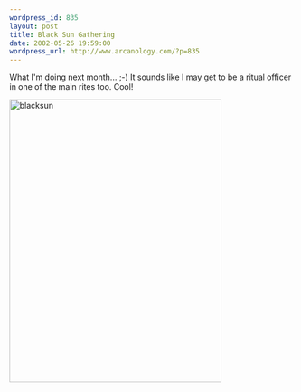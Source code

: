```yaml
--- 
wordpress_id: 835
layout: post
title: Black Sun Gathering
date: 2002-05-26 19:59:00
wordpress_url: http://www.arcanology.com/?p=835
---
```

What I'm doing next month... ;-) It sounds like I may get to be a ritual officer in one of the main rites too. Cool! 
  
  <a href="http://www.flickr.com/photos/albill/2132656188/" title="blacksun by albill, on Flickr"><img src="http://farm3.static.flickr.com/2352/2132656188_bc58975c8c.jpg" width="375" height="500" alt="blacksun" /></a>
